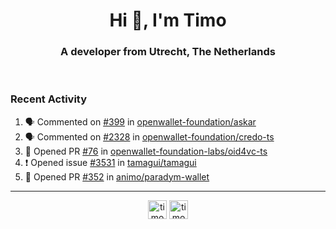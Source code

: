 <h1 align="center">Hi 👋, I'm Timo</h1>
<h3 align="center">A developer from Utrecht, The Netherlands</h3>
<br/>
<!-- https://github.com/rahuldkjain/github-profile-readme-generator --!>

<!--  <p align="left"><img src="https://github-readme-stats.vercel.app/api?username=timoglastra&show_icons=true&count_private=true&" alt="timoglastra" /></p> --!>

<!--
Github language stats
<p align="left"><img src="https://github-readme-stats.vercel.app/api/top-langs/?username=timoglastra&layout=compact" alt="timoglastra" /><p>
-->

<!-- Codestats language stats -->
<!-- <p align="left"><img src="https://codestats-readme.vercel.app/api/top-langs/?username=timoglastra&layout=compact&language_count=12" alt="timoglastra" /><p>    --!>
  
<h3>Recent Activity</h3>

<!--START_SECTION:activity-->
1. 🗣 Commented on [#399](https://github.com/openwallet-foundation/askar/pull/399#issuecomment-3035305812) in [openwallet-foundation/askar](https://github.com/openwallet-foundation/askar)
2. 🗣 Commented on [#2328](https://github.com/openwallet-foundation/credo-ts/pull/2328#issuecomment-3032766520) in [openwallet-foundation/credo-ts](https://github.com/openwallet-foundation/credo-ts)
3. 💪 Opened PR [#76](https://github.com/openwallet-foundation-labs/oid4vc-ts/pull/76) in [openwallet-foundation-labs/oid4vc-ts](https://github.com/openwallet-foundation-labs/oid4vc-ts)
4. ❗ Opened issue [#3531](https://github.com/tamagui/tamagui/issues/3531) in [tamagui/tamagui](https://github.com/tamagui/tamagui)
5. 💪 Opened PR [#352](https://github.com/animo/paradym-wallet/pull/352) in [animo/paradym-wallet](https://github.com/animo/paradym-wallet)
<!--END_SECTION:activity-->

---

<p align="center">
<a href="https://twitter.com/timoglastra" target="blank"><img align="center" src="https://cdn.jsdelivr.net/npm/simple-icons@3.0.1/icons/twitter.svg" alt="timoglastra" height="30" width="30" /></a>
<a href="https://linkedin.com/in/timoglastra" target="blank"><img align="center" src="https://cdn.jsdelivr.net/npm/simple-icons@3.0.1/icons/linkedin.svg" alt="timoglastra" height="30" width="30" /></a>
</p>




